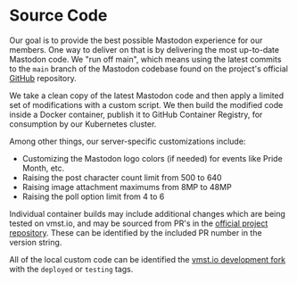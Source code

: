 # Source Code

Our goal is to provide the best possible Mastodon experience for our members.
One way to deliver on that is by delivering the most up-to-date Mastodon code.
We "run off main", which means using the latest commits to the `main` branch of the Mastodon codebase found on the project's official [GitHub](https://github.com/mastodon/mastodon) repository.

We take a clean copy of the latest Mastodon code and then apply a limited set of modifications with a custom script.
We then build the modified code inside a Docker container, publish it to GitHub Container Registry, for consumption by our Kubernetes cluster.

Among other things, our server-specific customizations include:

- Customizing the Mastodon logo colors (if needed) for events like Pride Month, etc.
- Raising the post character count limit from 500 to 640
- Raising image attachment maximums from 8MP to 48MP
- Raising the poll option limit from 4 to 6

Individual container builds may include additional changes which are being tested on vmst.io, and may be sourced from PR's in the [official project repository](https://github.com/mastodon/mastodon).
These can be identified by the included PR number in the version string.

All of the local custom code can be identified the [vmst.io development fork](https://github.com/vmstan/mastodon/pulls?q=is%3Aopen+is%3Apr+label%3Avmst.io%2Fdeployed%2Cvmst.io%2Ftesting) with the `deployed` or `testing` tags.
